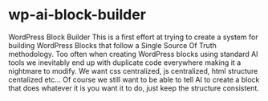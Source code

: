 # wp-ai-block-builder
WordPress Block Builder 
This is a first effort at trying to create a system for building WordPress Blocks that follow a Single Source Of Truth methodology. Too often when creating WordPress blocks using standard AI tools we inevitably end up with duplicate code everywhere making it a nightmare to modify.  We want css centralized, js centralized, html structure centalized etc... Of course we still want to be able to tell AI to create a block that does whatever it is you want it to do,  just keep the structure consistent.
